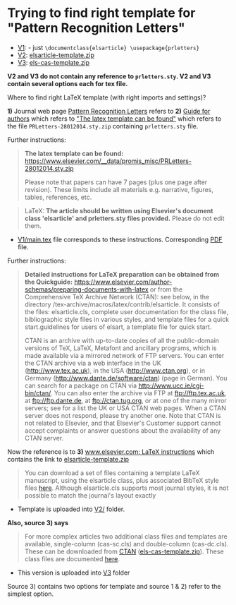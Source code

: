 # Trying to find right template for "Pattern Recognition Letters"

- [V1](./V1/): - just `\documentclass{elsarticle} \usepackage{prletters}` 
- [V2](./V2): [elsarticle-template.zip](https://www.elsevier.com/__data/assets/file/0007/56842/elsarticle-template.zip)
- [V3](./V3): [els-cas-template.zip](https://mirrors.ctan.org/macros/latex/contrib/els-cas-templates.zip)

**V2 and V3 do not contain any reference to `prletters.sty`. V2 and V3 contain several options each for tex file.**

Where to find right LaTeX template (with right imports and settings)?


**1)** Journal web page [Pattern Recognition Letters](https://www.sciencedirect.com/journal/pattern-recognition-letters) refers to **2)** [Guide for authors](https://www.elsevier.com/journals/pattern-recognition-letters/0167-8655/guide-for-authors) which refers to ["The latex template can be found"](https://www.elsevier.com/__data/promis_misc/PRLetters-28012014.sty.zip) which refers to the file `PRLetters-28012014.sty.zip` containing `prletters.sty` file.

Further instructions:

> **The latex template can be found:** https://www.elsevier.com/__data/promis_misc/PRLetters-28012014.sty.zip 
>
> Please note that papers can have 7 pages (plus one page after revision).
> These limits include all materials e.g. narrative, figures, tables,
> references, etc.

> LaTeX: **The article should be written using Elsevier's document class 'elsarticle' and prletters.sty files provided.** Please do not edit them.

- [V1/main.tex](V1/main.tex) file corresponds to these instructions. Corresponding [PDF](./V1/main.pdf) file.

Further instructions:

> **Detailed instructions for LaTeX preparation can be obtained from the Quickguide:**
> https://www.elsevier.com/author-schemas/preparing-documents-with-latex or
> from the Comprehensive TeX Archive Network (CTAN): see below, in the
> directory /tex-archive/macros/latex/contrib/elsarticle. It consists of the
> files: elsarticle.cls, complete user documentation for the class file,
> bibliographic style files in various styles, and template files for a quick
> start.guidelines for users of elsart, a template file for quick start.
> 
> CTAN is an archive with up-to-date copies of all the public-domain versions
> of TeX, LaTeX, Metafont and ancillary programs, which is made available via a
> mirrored network of FTP servers. You can enter the CTAN archive via a web
> interface in the UK (http://www.tex.ac.uk), in the USA (http://www.ctan.org),
> or in Germany (http://www.dante.de/software/ctan) (page in German). You can
> search for a package on CTAN via http://www.ucc.ie/cgi-bin/ctan/. You can
> also enter the archive via FTP at ftp://ftp.tex.ac.uk, at ftp://ftp.dante.de,
> at ftp://ctan.tug.org, or at one of the many mirror servers; see for a list
> the UK or USA CTAN web pages. When a CTAN server does not respond, please try
> another one. Note that CTAN is not related to Elsevier, and that Elsevier's
> Customer support cannot accept complaints or answer questions about the
> availability of any CTAN server. 


Now the reference is to **3)** [www.elsevier.com: LaTeX instructions](https://www.elsevier.com/author-schemas/preparing-documents-with-latex) which contains the link to [elsarticle-template.zip](https://www.elsevier.com/__data/assets/file/0007/56842/elsarticle-template.zip) 
> You can download a set of files containing a template LaTeX manuscript, using
> the elsarticle class, plus associated BibTeX style files
> [here](https://www.elsevier.com/__data/assets/file/0007/56842/elsarticle-template.zip).
> Although elsarticle.cls supports most journal styles, it is not possible to
> match the
> journal's layout exactly 

- Template is uploaded into [V2/](./V2/elsarticle) folder.

**Also, source 3) says**

> For more complex articles two additional class files and templates are available, single-column (cas-sc.cls) and double-column (cas-dc.cls). 
> These can be downloaded from [CTAN](https://www.ctan.org/pkg/els-cas-templates/) ([els-cas-template.zip](https://mirrors.ctan.org/macros/latex/contrib/els-cas-templates.zip)). These class files are documented [here](https://support.stmdocs.in/wiki/index.php?title=Elsarticle.cls).
- This version is uploaded into [V3](./V3/) folder

Source 3) contains two options for template and source 1 & 2) refer to the simplest option.
